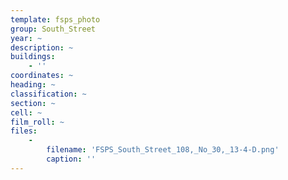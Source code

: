 ```yaml
---
template: fsps_photo
group: South_Street
year: ~
description: ~
buildings:
    - ''
coordinates: ~
heading: ~
classification: ~
section: ~
cell: ~
film_roll: ~
files:
    -
        filename: 'FSPS_South_Street_108,_No_30,_13-4-D.png'
        caption: ''
---
```

